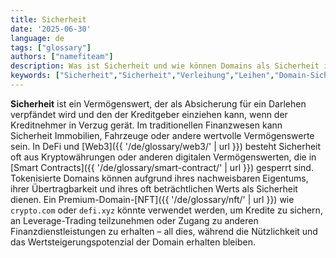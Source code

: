 ```yaml
---
title: Sicherheit
date: '2025-06-30'
language: de
tags: ["glossary"]
authors: ["namefiteam"]
description: Was ist Sicherheit und wie können Domains als Sicherheit in DeFi dienen?
keywords: ["Sicherheit","Sicherheit","Verleihung","Leihen","Domain-Sicherheit","DeFi"]
---
```


**Sicherheit** ist ein Vermögenswert, der als Absicherung für ein Darlehen verpfändet wird und den der Kreditgeber einziehen kann, wenn der Kreditnehmer in Verzug gerät. Im traditionellen Finanzwesen kann Sicherheit Immobilien, Fahrzeuge oder andere wertvolle Vermögenswerte sein. In DeFi und [Web3]({{ '/de/glossary/web3/' | url }}) besteht Sicherheit oft aus Kryptowährungen oder anderen digitalen Vermögenswerten, die in [Smart Contracts]({{ '/de/glossary/smart-contract/' | url }}) gesperrt sind. Tokenisierte Domains können aufgrund ihres nachweisbaren Eigentums, ihrer Übertragbarkeit und ihres oft beträchtlichen Werts als Sicherheit dienen. Ein Premium-Domain-[NFT]({{ '/de/glossary/nft/' | url }}) wie `crypto.com` oder `defi.xyz` könnte verwendet werden, um Kredite zu sichern, an Leverage-Trading teilzunehmen oder Zugang zu anderen Finanzdienstleistungen zu erhalten – all dies, während die Nützlichkeit und das Wertsteigerungspotenzial der Domain erhalten bleiben.